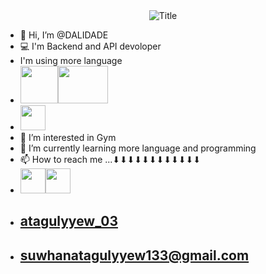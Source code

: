 <div align="center">
  <img src="https://readme-typing-svg.herokuapp.com?font=TimesNewRoman&color=%2831C2FF&size=40&center=true&vCenter=true&height=60&width=600&lines=Hi👋+I'm+DALIDADE;I'I'm+Backend+and+API+developer!" alt="Title"></img>
  </div>
  
  
 
- 👋 Hi, I’m @DALIDADE
- 💻 I'm Backend and API devoloper
- I'm using more language
- <img src="https://upload.wikimedia.org/wikipedia/commons/c/c3/Python-logo-notext.svg" width="60" height="60"><img src="https://upload.wikimedia.org/wikipedia/commons/4/45/Django_logo.png" width="80" height="60">
- <img src="" width="40" height="40">
- 👀 I’m interested in Gym
- 🌱 I’m currently learning more language and programming
- 📫 How to reach me ...⬇⬇⬇⬇⬇⬇⬇⬇⬇⬇⬇⬇
- <a href="https://www.instagram.com/atagulyyew_03"><img src="https://upload.wikimedia.org/wikipedia/commons/e/e7/Instagram_logo_2016.svg" width="40" height="40"></a><a href="https://www.gmail.com/"><img src="https://upload.wikimedia.org/wikipedia/commons/2/24/Gmail_Faenza.svg" width="40" height="40">
- <h2>atagulyyew_03</h2>
- <h2>suwhanatagulyyew133@gmail.com</h2>

<!---
DALIDADE/DALIDADE is a ✨ special ✨ repository because its `README.md` (this file) appears on your GitHub profile.
You can click the Preview link to take a look at your changes.
--->
